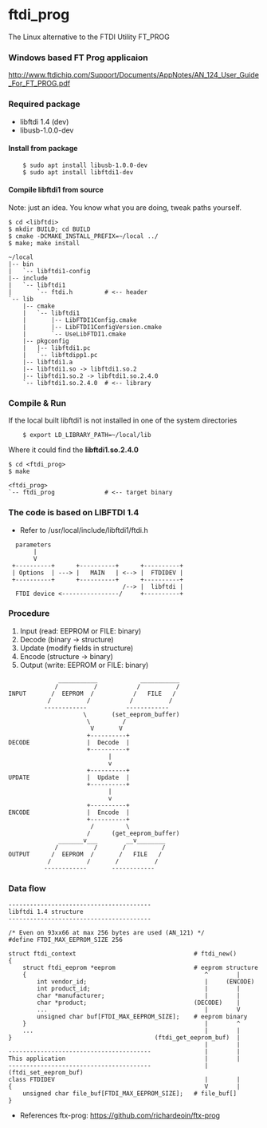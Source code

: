 # ftdi_prog
The Linux alternative to the FTDI Utility FT_PROG

### Windows based FT Prog applicaion
http://www.ftdichip.com/Support/Documents/AppNotes/AN_124_User_Guide_For_FT_PROG.pdf

### Required package
- libftdi 1.4 (dev)
- libusb-1.0.0-dev

#### Install from package
```
    $ sudo apt install libusb-1.0.0-dev
    $ sudo apt install libftdi1-dev
```
#### Compile libftdi1 from source
Note: just an idea. You know what you are doing, tweak paths yourself.
```
$ cd <libftdi>
$ mkdir BUILD; cd BUILD
$ cmake -DCMAKE_INSTALL_PREFIX=~/local ../
$ make; make install

~/local
|-- bin
|   `-- libftdi1-config
|-- include
|   `-- libftdi1
|       `-- ftdi.h         # <-- header
`-- lib
    |-- cmake
    |   `-- libftdi1
    |       |-- LibFTDI1Config.cmake
    |       |-- LibFTDI1ConfigVersion.cmake
    |       `-- UseLibFTDI1.cmake
    |-- pkgconfig
    |   |-- libftdi1.pc
    |   `-- libftdipp1.pc
    |-- libftdi1.a
    |-- libftdi1.so -> libftdi1.so.2
    |-- libftdi1.so.2 -> libftdi1.so.2.4.0
    `-- libftdi1.so.2.4.0  # <-- library
```

### Compile & Run
If the local built libftdi1 is not installed in one of the system directories
```
    $ export LD_LIBRARY_PATH=~/local/lib
```
Where it could find the **libftdi1.so.2.4.0**

```
$ cd <ftdi_prog>
$ make

<ftdi_prog>
`-- ftdi_prog              # <-- target binary
```

### The code is based on LIBFTDI 1.4
- Refer to /usr/local/include/libftdi1/ftdi.h

```
  parameters
       |
       V
 +----------+      +----------+      +----------+
 | Options  | ---> |   MAIN   | <--> |  FTDIDEV |
 +----------+      +----------+      +----------+
                                /--> |  libftdi |
  FTDI device <----------------/     +----------+

```

### Procedure
1. Input  (read: EEPROM or FILE: binary)
2. Decode (binary -> structure)
3. Update (modify fields in structure)
4. Encode (structure -> binary)
5. Output (write: EEPROM or FILE: binary)

```
              ___________            ___________
             /          /           /          /
INPUT       /  EEPROM  /           /   FILE   /
           /          /           /          /
          ------------           ------------
                     \       (set_eeprom_buffer)
                      \         /
                       V       V
                      +----------+
DECODE                |  Decode  |
                      +----------+
                            |
                            v
                      +----------+
UPDATE                |  Update  |
                      +----------+
                            |
                            v
                      +----------+
ENCODE                |  Encode  |
                      +----------+
                       /         \
                      /      (get_eeprom_buffer)
              _______v___        __v________
             /          /       /          /
OUTPUT      /  EEPROM  /       /   FILE   /
           /          /       /          /
          ------------       ------------
```

### Data flow
```{.cpp}
----------------------------------------
libftdi 1.4 structure
----------------------------------------

/* Even on 93xx66 at max 256 bytes are used (AN_121) */
#define FTDI_MAX_EEPROM_SIZE 256

struct ftdi_context                                 # ftdi_new()
{
    struct ftdi_eeprom *eeprom                      # eeprom structure
    {                                                  ^        |
        int vendor_id;                                 |     (ENCODE)
        int product_id;                                |        |
        char *manufacturer;                            |        |
        char *product;                              (DECODE)    |
        ...                                            |        V
        unsigned char buf[FTDI_MAX_EEPROM_SIZE];    # eeprom binary
    }                                                  |        ^
    ...                                                |        |
}                                        (ftdi_get_eeprom_buf)  |
                                                       |        |
----------------------------------------               |        |
This application                                       |        |
----------------------------------------               |  (ftdi_set_eeprom_buf)
class FTDIDEV                                          |        |
{                                                      V        |
    unsigned char file_buf[FTDI_MAX_EEPROM_SIZE];   # file_buf[]
}
```


- References
ftx-prog: https://github.com/richardeoin/ftx-prog
